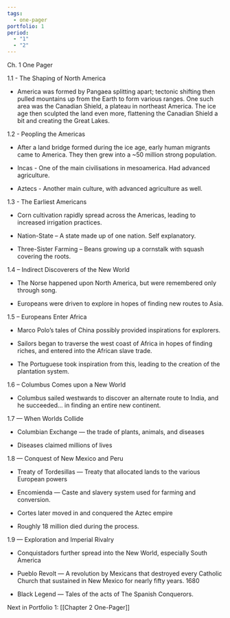 ```yaml
---
tags:
  - one-pager
portfolio: 1
period:
  - "1"
  - "2"
---
```


Ch. 1 One Pager

1.1 - The Shaping of North America

- America was formed by Pangaea splitting apart; tectonic shifting then pulled mountains up from the Earth to form various ranges. One such area was the Canadian Shield, a plateau in northeast America. The ice age then sculpted the land even more, flattening the Canadian Shield a bit and creating the Great Lakes.
    

1.2 - Peopling the Americas

- After a land bridge formed during the ice age, early human migrants came to America. They then grew into a ~50 million strong population.
    
- Incas - One of the main civilisations in mesoamerica. Had advanced agriculture.
    
- Aztecs - Another main culture, with advanced agriculture as well.
    

1.3 - The Earliest Americans

- Corn cultivation rapidly spread across the Americas, leading to increased irrigation practices.
    
- Nation-State – A state made up of one nation. Self explanatory.
    
- Three-Sister Farming – Beans growing up a cornstalk with squash covering the roots. 
    

1.4 – Indirect Discoverers of the New World 

- The Norse happened upon North America, but were remembered only through song.
    
- Europeans were driven to explore in hopes of finding new routes to Asia.
    

1.5 – Europeans Enter Africa

- Marco Polo’s tales of China possibly provided inspirations for explorers.
    
- Sailors began to traverse the west coast of Africa in hopes of finding riches, and entered into the African slave trade.
    
- The Portuguese took inspiration from this, leading to the creation of the plantation system.
    

1.6 – Columbus Comes upon a New World

- Columbus sailed westwards to discover an alternate route to India, and he succeeded… in finding an entire new continent.
    

1.7 — When Worlds Collide

- Columbian Exchange — the trade of plants, animals, and diseases 
    
- Diseases claimed millions of lives
    

1.8 — Conquest of New Mexico and Peru

- Treaty of Tordesillas — Treaty that allocated lands to the various European powers
    
- Encomienda — Caste and slavery system used for farming and conversion.
    
- Cortes later moved in and conquered the Aztec empire 
    
- Roughly 18 million died during the process.
    

1.9 — Exploration and Imperial Rivalry

- Conquistadors further spread into the New World, especially South America
    
- Pueblo Revolt — A revolution by Mexicans that destroyed every Catholic Church that sustained in New Mexico for nearly fifty years. 1680
    
- Black Legend — Tales of the acts of The Spanish Conquerors.
    
Next in Portfolio 1: [[Chapter 2 One-Pager]]